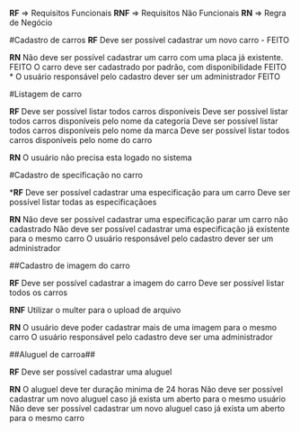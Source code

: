 **RF** => Requisitos Funcionais
**RNF** => Requisitos Não Funcionais
**RN** => Regra de Negócio


#Cadastro de carros
  **RF**
    Deve ser possível cadastrar um novo carro - FEITO
   
  **RN**
    Não deve ser possível cadastrar um carro com uma placa já existente. FEITO
    O carro deve ser cadastrado por padrão, com disponibilidade FEITO
    * O usuário responsável pelo cadastro dever ser um administrador FEITO

#Listagem de carro
   
  **RF**
    Deve ser possível listar todos carros disponíveis
    Deve ser possível listar todos carros disponíveis pelo nome da categoria
    Deve ser possível listar todos carros disponíveis pelo nome da marca
    Deve ser possível listar todos carros disponíveis pelo nome do carro

  **RN**
    O usuário não precisa esta logado no sistema

  #Cadastro de specificação no carro

  ***RF**
    Deve ser possível cadastrar uma especificação para um carro
    Deve ser possível listar todas as especificaçãoes
  
  **RN**
    Não deve ser possível cadastrar uma especificação parar um carro não cadastrado
    Não deve ser possível cadastrar uma especificação já existente para o mesmo carro
    O usuário responsável pelo cadastro dever ser um administrador

##Cadastro de imagem do carro

  **RF**
    Deve ser possível cadastrar a imagem do carro
    Deve ser possível listar todos os carros

  **RNF**
    Utilizar o multer para o upload de arquivo

  **RN**
    O usuário deve poder cadastrar mais de uma imagem  para o mesmo carro
    O usuário responsável pelo cadastro deve ser uma administrador


##Aluguel de carroa##

  **RF**
    Deve ser possível cadastrar uma aluguel
  
  **RN**
    O aluguel deve ter duração minima de 24 horas
    Não deve ser possível cadastrar um novo aluguel caso já exista um aberto para o mesmo usuário
    Não deve ser possível cadastrar um novo aluguel caso já exista um aberto para o mesmo carro
